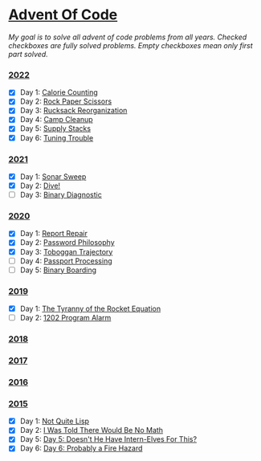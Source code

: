 # [Advent Of Code](https://adventofcode.com/)

_My goal is to solve all advent of code problems from all years. Checked checkboxes are fully solved problems. Empty checkboxes mean only first part solved._

### [2022](https://adventofcode.com/)

-   [x] Day 1: [Calorie Counting](https://adventofcode.com/2022/day/1)
-   [x] Day 2: [Rock Paper Scissors](https://adventofcode.com/2022/day/2)
-   [x] Day 3: [Rucksack Reorganization](https://adventofcode.com/2022/day/3)
-   [x] Day 4: [Camp Cleanup](https://adventofcode.com/2022/day/4)
-   [x] Day 5: [Supply Stacks](https://adventofcode.com/2022/day/5)
-   [x] Day 6: [Tuning Trouble](https://adventofcode.com/2022/day/6)

### [2021](https://adventofcode.com/2021)

-   [x] Day 1: [Sonar Sweep](https://adventofcode.com/2021/day/1)
-   [x] Day 2: [Dive!](https://adventofcode.com/2021/day/2)
-   [ ] Day 3: [Binary Diagnostic](https://adventofcode.com/2021/day/3)

### [2020](https://adventofcode.com/2020)

-   [x] Day 1: [Report Repair](https://adventofcode.com/2020/day/1)
-   [x] Day 2: [Password Philosophy](https://adventofcode.com/2020/day/2)
-   [x] Day 3: [Toboggan Trajectory](https://adventofcode.com/2020/day/3)
-   [ ] Day 4: [Passport Processing](https://adventofcode.com/2020/day/4)
-   [ ] Day 5: [Binary Boarding](https://adventofcode.com/2021/2020/5)

### [2019](https://adventofcode.com/2019)

-   [x] Day 1: [The Tyranny of the Rocket Equation](https://adventofcode.com/2019/day/1)
-   [ ] Day 2: [1202 Program Alarm](https://adventofcode.com/2019/day/2)

### [2018](https://adventofcode.com/2018)

### [2017](https://adventofcode.com/2017)

### [2016](https://adventofcode.com/2016)

### [2015](https://adventofcode.com/2015)

-   [x] Day 1: [Not Quite Lisp](https://adventofcode.com/2015/day/1)
-   [x] Day 2: [I Was Told There Would Be No Math](https://adventofcode.com/2015/day/2)
-   [x] Day 5: [Day 5: Doesn't He Have Intern-Elves For This?](https://adventofcode.com/2015/day/5)
-   [x] Day 6: [Day 6: Probably a Fire Hazard](https://adventofcode.com/2015/day/6)
